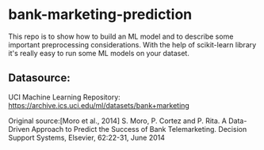# bank-marketing-prediction
This repo is to show how to build an ML model and to describe some important preprocessing considerations.
With the help of scikit-learn library it's really easy to run some ML models on your dataset. 

## Datasource:
UCI Machine Learning Repository: https://archive.ics.uci.edu/ml/datasets/bank+marketing

Original source:[Moro et al., 2014] S. Moro, P. Cortez and P. Rita. A Data-Driven Approach to Predict the Success of Bank Telemarketing. Decision Support Systems, Elsevier, 62:22-31, June 2014 
